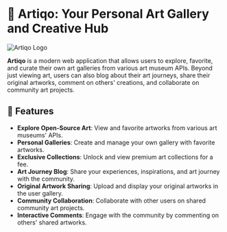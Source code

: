 # 🎨 Artiqo: Your Personal Art Gallery and Creative Hub

![Artiqo Logo](path/to/your/logo.png)

**Artiqo** is a modern web application that allows users to explore, favorite, and curate their own art galleries from various art museum APIs. Beyond just viewing art, users can also blog about their art journeys, share their original artworks, comment on others' creations, and collaborate on community art projects.

## 🌟 Features

- **Explore Open-Source Art**: View and favorite artworks from various art museums' APIs.
- **Personal Galleries**: Create and manage your own gallery with favorite artworks.
- **Exclusive Collections**: Unlock and view premium art collections for a fee.
- **Art Journey Blog**: Share your experiences, inspirations, and art journey with the community.
- **Original Artwork Sharing**: Upload and display your original artworks in the user gallery.
- **Community Collaboration**: Collaborate with other users on shared community art projects.
- **Interactive Comments**: Engage with the community by commenting on others' shared artworks.
